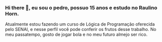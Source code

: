 ### Hi there 👋, eu sou o pedro, possuo 15 anos e estudo no Raulino Horn.
Atualmente estou fazendo um curso de Lógica de Programação oferecida pelo SENAI, e nesse perfil você pode conferir os frutos desse trabalho.
No meu passatempo, gosto de jogar bola e no meu futuro almejo ser rico.
<!--
**PedroHiga7/PedroHiga7** is a ✨ _special_ ✨ repository because its `README.md` (this file) appears on your GitHub profile.

Here are some ideas to get you started:

- 🔭 I’m currently working on ...
- 🌱 I’m currently learning ...
- 👯 I’m looking to collaborate on ...
- 🤔 I’m looking for help with ...
- 💬 Ask me about ...
- 📫 How to reach me: ...
- 😄 Pronouns: ...
- ⚡ Fun fact: ...
-->
